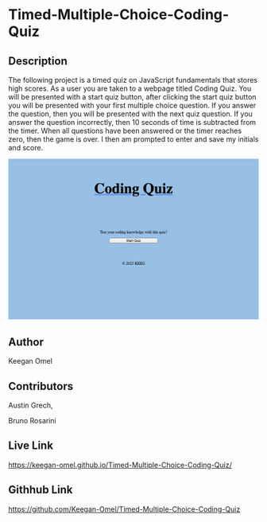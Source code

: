 # Timed-Multiple-Choice-Coding-Quiz

## Description

The following project is a timed quiz on JavaScript fundamentals that stores high scores. As a user you are taken to a webpage titled Coding Quiz. You will be presented with a start quiz button, after clicking the start quiz button you will be presented with your first multiple choice question. If you answer the question, then you will be presented with the next quiz question. If you answer the question incorrectly, then 10 seconds of time is subtracted from the timer. When all questions have been answered or the timer reaches zero, then the game is over. I then am prompted to enter and save my initials and score.



![screenshot](./Assets/Images/screencapture-file-Users-keeganomel-bootcamp-Week-4-Index-html-2023-03-26-19_41_27.png)



## Author 

Keegan Omel



## Contributors

Austin Grech,

Bruno Rosarini



## Live Link

https://keegan-omel.github.io/Timed-Multiple-Choice-Coding-Quiz/



## Githhub Link

https://github.com/Keegan-Omel/Timed-Multiple-Choice-Coding-Quiz



